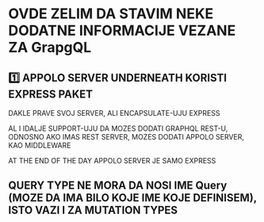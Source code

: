 # OVDE ZELIM DA STAVIM NEKE DODATNE INFORMACIJE VEZANE ZA GrapgQL

## :one: APPOLO SERVER UNDERNEATH KORISTI EXPRESS PAKET

DAKLE PRAVE SVOJ SERVER, ALI ENCAPSULATE-UJU EXPRESS

AL I IDALJE SUPPORT-UJU DA MOZES DODATI GRAPHQL REST-U, ODNOSNO AKO IMAS REST SERVER, MOZES DODATI APPOLO SERVER, KAO MIDDLEWARE

AT THE END OF THE DAY APPOLO SERVER JE SAMO EXPRESS

## QUERY TYPE NE MORA DA NOSI IME Query (MOZE DA IMA BILO KOJE IME KOJE DEFINISEM), ISTO VAZI I ZA MUTATION TYPES

